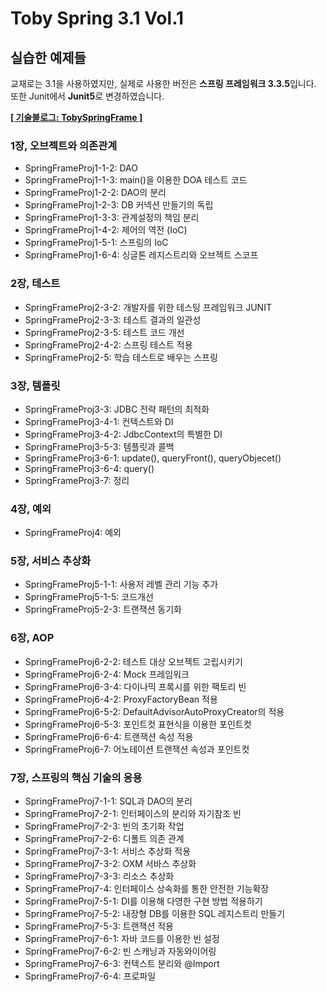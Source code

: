 # Toby Spring 3.1 Vol.1
## 실습한 예제들
교재로는 3.1을 사용하였지만, 실제로 사용한 버전은 <b>스프링 프레임워크 3.3.5</b>입니다. 또한 Junit에서 <b>Junit5</b>로 변경하였습니다.</br>

[<B>[ 기술블로그: TobySpringFrame ]</B>](https://blank001.tistory.com/category/Toby%20Spring%203.1)

### 1장, 오브젝트와 의존관계
- SpringFrameProj1-1-2: DAO
- SpringFrameProj1-1-3: main()을 이용한 DOA 테스트 코드
- SpringFrameProj1-2-2: DAO의 분리
- SpringFrameProj1-2-3: DB 커넥션 만들기의 독립
- SpringFrameProj1-3-3: 관계설정의 책임 분리
- SpringFrameProj1-4-2: 제어의 역전 (IoC)
- SpringFrameProj1-5-1: 스프링의 IoC
- SpringFrameProj1-6-4: 싱글톤 레지스트리와 오브젝트 스코프

### 2장, 테스트
- SpringFrameProj2-3-2: 개발자를 위한 테스팅 프레임워크 JUNIT
- SpringFrameProj2-3-3: 테스트 결과의 일관성
- SpringFrameProj2-3-5: 테스트 코드 개선
- SpringFrameProj2-4-2: 스프링 테스트 적용
- SpringFrameProj2-5: 학습 테스트로 배우는 스프링

### 3장, 템플릿
- SpringFrameProj3-3: JDBC 전략 패턴의 최적화
- SpringFrameProj3-4-1: 컨텍스트와 DI
- SpringFrameProj3-4-2: JdbcContext의 특별한 DI
- SpringFrameProj3-5-3: 템플릿과 콜백
- SpringFrameProj3-6-1: update(), queryFront(), queryObjecet()
- SpringFrameProj3-6-4: query()
- SpringFrameProj3-7: 정리

### 4장, 예외
- SpringFrameProj4: 예외

### 5장, 서비스 추상화
- SpringFrameProj5-1-1: 사용저 레벨 관리 기능 추가
- SpringFrameProj5-1-5: 코드개선
- SpringFrameProj5-2-3: 트랜잭션 동기화

### 6장, AOP
- SpringFrameProj6-2-2: 테스트 대상 오브젝트 고립시키기
- SpringFrameProj6-2-4: Mock 프레임워크
- SpringFrameProj6-3-4: 다이나믹 프록시를 위한 팩토리 빈
- SpringFrameProj6-4-2: ProxyFactoryBean 적용
- SpringFrameProj6-5-2: DefaultAdvisorAutoProxyCreator의 적용
- SpringFrameProj6-5-3: 포인트컷 표현식을 이용한 포인트컷
- SpringFrameProj6-6-4: 트랜잭션 속성 적용
- SpringFrameProj6-7: 어노테이션 트랜잭션 속성과 포인트컷

### 7장, 스프링의 핵심 기술의 응용
- SpringFrameProj7-1-1: SQL과 DAO의 분리
- SpringFrameProj7-2-1: 인터페이스의 분리와 자기참조 빈
- SpringFrameProj7-2-3: 빈의 초기화 작업
- SpringFrameProj7-2-6: 디폴트 의존 관계
- SpringFrameProj7-3-1: 서비스 추상화 적용
- SpringFrameProj7-3-2: OXM 서바스 추상화
- SpringFrameProj7-3-3: 리소스 추상화
- SpringFrameProj7-4: 인터페이스 상속화를 통한 안전한 기능확장
- SpringFrameProj7-5-1: DI를 이용해 다영한 구현 방법 적용하기
- SpringFrameProj7-5-2: 내장형 DB를 이용한 SQL 레지스트리 만들기
- SpringFrameProj7-5-3: 트랜잭션 적용
- SpringFrameProj7-6-1: 자바 코드를 이용한 빈 설정
- SpringFrameProj7-6-2: 빈 스캐닝과 자동와이어링
- SpringFrameProj7-6-3: 컨텍스트 분리와 @Import
- SpringFrameProj7-6-4: 프로파일
